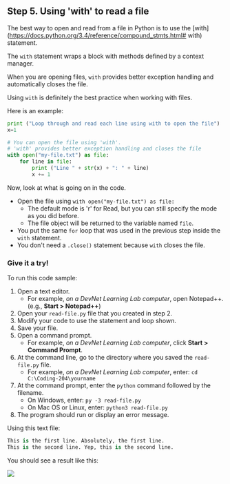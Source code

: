 ## Step 5. Using 'with' to read a file
The best way to open and read from a file in Python is to use the [with](https://docs.python.org/3.4/reference/compound_stmts.html# with) statement.

The `with` statement wraps a block with methods defined by a context manager.

When you are opening files, `with` provides better exception handling and automatically closes the file.

Using `with` is definitely the best practice when working with files.

Here is an example:

```python
print ("Loop through and read each line using with to open the file")
x=1

# You can open the file using 'with'.
# 'with' provides better exception handling and closes the file
with open("my-file.txt") as file:
    for line in file:
        print ("Line " + str(x) + ": " + line)
        x += 1

```

Now, look at what is going on in the code.

* Open the file using `with open("my-file.txt") as file:`
    * The default mode is 'r' for Read, but you can still specify the mode as you did before.
    * The file object will be returned to the variable named `file`.
* You put the same `for` loop that was used in the previous step inside the `with` statement.
* You don't need a `.close()` statement because `with` closes the file.

### Give it a try!

To run this code sample:
1. Open a text editor.
    * For example, *on a DevNet Learning Lab computer*, open Notepad++. (e.g., **Start > Notepad++**)
2. Open your `read-file.py` file that you created in step 2.
3. Modify your code to use the statement and loop shown.
4. Save your file.
5. Open a command prompt.
    * For example, *on a DevNet Learning Lab computer*, click **Start > Command Prompt**.
6. At the command line, go to the directory where you saved the `read-file.py` file.
    * For example, *on a DevNet Learning Lab computer*, enter: `cd C:\Coding-204\yourname`
7. At the command prompt, enter the `python` command followed by the filename.
    * On Windows, enter: `py -3 read-file.py`
    * On Mac OS or Linux, enter: `python3 read-file.py`
8. The program should run or display an error message.

Using this text file:

```python
This is the first line. Absolutely, the first line.
This is the second line. Yep, this is the second line.

```

You should see a result like this:

![](/posts/files/coding-204-reading-a-file/step5-results.jpg)
